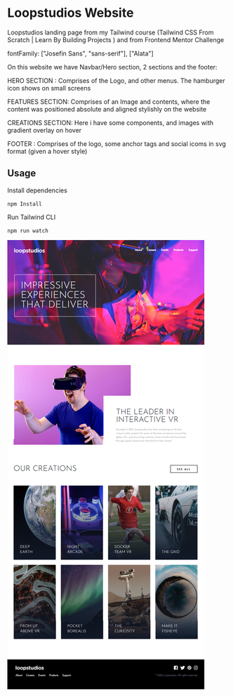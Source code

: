 # Loopstudios Website

Loopstudios landing page from my Tailwind course (Tailwind CSS From Scratch | Learn By Building Projects ) and from Frontend Mentor Challenge

fontFamily: ["Josefin Sans", "sans-serif"],
["Alata"]

On this website we have Navbar/Hero section, 2 sections and the footer:

HERO SECTION : Comprises of the Logo, and other menus. The hamburger icon shows on small screens

FEATURES SECTION: Comprises of an Image and contents, where the content was positioned absolute and aligned stylishly on the website

CREATIONS SECTION: Here i have some components, and images with gradient overlay on hover

FOOTER : Comprises of the logo, some anchor tags and social icoms in svg format (given a hover style)

## Usage

Install dependencies

```
npm Install
```

Run Tailwind CLI

```
npm run watch
```

![Alt text](images/loopstudios.png)
